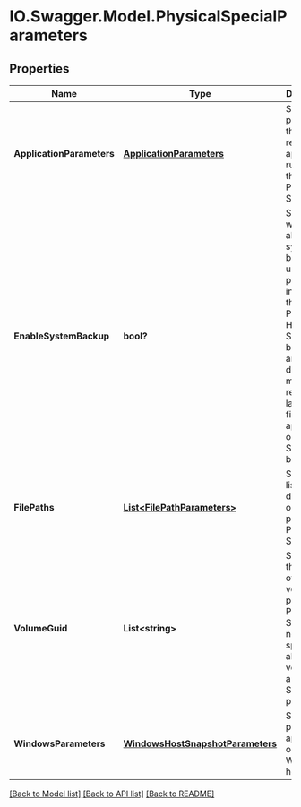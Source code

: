 # IO.Swagger.Model.PhysicalSpecialParameters
## Properties

Name | Type | Description | Notes
------------ | ------------- | ------------- | -------------
**ApplicationParameters** | [**ApplicationParameters**](ApplicationParameters.md) | Specifies parameters that are related to applications running on the Protection Source. | [optional] 
**EnableSystemBackup** | **bool?** | Specifies whether to allow system backup using 3rd party tools installed on the Protection Host. System backups are used for doing bare metal recovery later. This field is applicable only for System backups. | [optional] 
**FilePaths** | [**List&lt;FilePathParameters&gt;**](FilePathParameters.md) | Specifies a list of directories or files to protect in a Physical Server. | [optional] 
**VolumeGuid** | **List&lt;string&gt;** | Specifies the subset of mounted volumes to protect in a Physical Server. If not specified, all mounted volumes on a Physical Server are protected. | [optional] 
**WindowsParameters** | [**WindowsHostSnapshotParameters**](WindowsHostSnapshotParameters.md) | Specifies parameters applicable only to Windows hosts. | [optional] 

[[Back to Model list]](../README.md#documentation-for-models) [[Back to API list]](../README.md#documentation-for-api-endpoints) [[Back to README]](../README.md)

